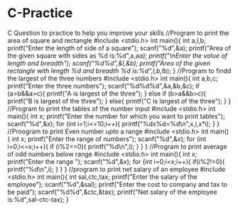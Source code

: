 # C-Practice
C Question to practice to help you improve your skills 
//Program to print the area of square and rectangle
#include <stdio.h>
int main(){
    int a,l,b;
    printf("Enter the length of side of a square");
    scanf("%d",&a);
    printf("Area of the given square with sides as %d is:%d",a,a*a);
    printf("\nEnter the value of length and breadth");
    scanf("%d%d",&l,&b);
    printf("Area of the given rectangle with length %d and breadth %d is:%d",l,b,l*b);
}
//Program to findd the largest of the three numbers
#include <stdio.h>
int main(){
    int a,b,c;
    printf("Enter the three numbers");
    scanf("%d%d%d",&a,&b,&c);
    if (a>b&&a>c){
        printf("A is largest of the three");
    }
    else if (b>a&&b>c){
        printf("B is largest of the three");
    }
    else{
        printf("C is largest of the three");
    }
}
//Program to print the tables of the number input
#include <stdio.h>
int main(){
    int x;
    printf("Enter the number for which you want to print tables");
    scanf("%d",&x);
    for (int i=1;i<=10;i++){
        printf("%dx%d=%d\n",x,i,x*i);
    }
}
//Proogram to print Even number upto a range
#include <stdio.h>
int main(){
    int x;
    printf("Enter the range of numbers");
    scanf("%d",&x);
    for (int i=0;i<=x;i++){
        if (i%2==0){
            printf("%d\n",i);
        }
    }
}
//Program to print average of odd numbers below range 
#include <stdio.h>
int main(){
    int x;
    printf("Enter the range ");
    scanf("%d",&x);
    for (int i=0;i<x;i++){
        if(i%2!=0){
            printf("%d\n",i);
        }
    }
}
//program to print net salary of an employee
#include <stdio.h>
int main(){
    int sal,ctc,tax;
    printf("Enter the salary of the employee");
    scanf("%d",&sal);
    printf("Enter the cost to company and tax to be paid");
    scanf("%d%d",&ctc,&tax);
    printf("Net salary of the employee is:%d",sal-ctc-tax);
}
